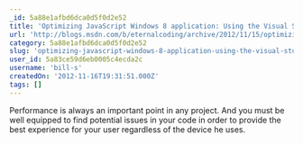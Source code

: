 ```yaml
---
_id: 5a88e1afbd6dca0d5f0d2e52
title: 'Optimizing JavaScript Windows 8 application: Using the Visual Studio performance analysis tool (profiler)'
url: 'http://blogs.msdn.com/b/eternalcoding/archive/2012/11/15/optimizing-javascript-windows-8-application-using-the-visual-studio-performance-analysis-tool-profiler.aspx'
category: 5a88e1afbd6dca0d5f0d2e52
slug: 'optimizing-javascript-windows-8-application-using-the-visual-studio-performance-analysis-tool-profi'
user_id: 5a83ce59d6eb0005c4ecda2c
username: 'bill-s'
createdOn: '2012-11-16T19:31:51.000Z'
tags: []
---
```


Performance is always an important point in any project. And you must be well equipped to find potential issues in your code in order to provide the best experience for your user regardless of the device he uses.
